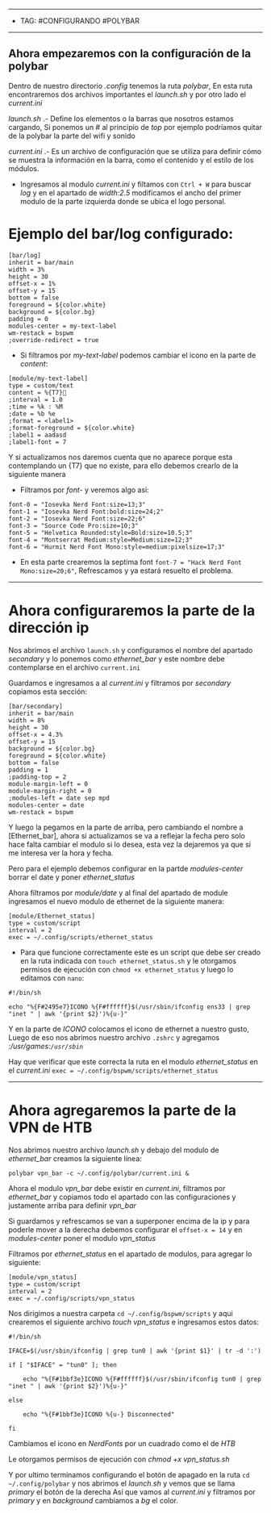 
----
- TAG: #CONFIGURANDO #POLYBAR 
-----
## Ahora empezaremos con la configuración de la polybar 
Dentro de nuestro directorio *.config* tenemos la ruta *polybar*, En esta ruta encontraremos dos archivos importantes el *launch.sh* y por otro lado el *current.ini* 

*launch.sh* .- Define los elementos o la barras que nosotros estamos cargando,  Si ponemos un # al principio de *top* por ejemplo podríamos quitar de la polybar la parte del wifi y sonido 

*current.ini* .- Es un archivo de configuración que se utiliza para definir cómo se muestra la información en la barra, como el contenido y el estilo de los módulos.
- Ingresamos al modulo *current.ini* y filtamos con `Ctrl + W` para buscar *log* y en el apartado de *width:2.5* modificamos el ancho del primer modulo de la parte izquierda donde se ubica el logo personal.
# Ejemplo del bar/log configurado:
```
[bar/log]
inherit = bar/main
width = 3%
height = 30
offset-x = 1%
offset-y = 15
bottom = false
foreground = ${color.white}
background = ${color.bg}
padding = 0
modules-center = my-text-label
wm-restack = bspwm
;override-redirect = true
```

- Si filtramos por *my-text-label* podemos cambiar el icono en la parte de *content*:
```
[module/my-text-label]
type = custom/text
content = %{T7}
;interval = 1.0
;time = %k : %M
;date = %b %e
;format = <label1>
;format-foreground = ${color.white}
;label1 = aadasd
;label1-font = 7
```
Y si actualizamos nos daremos cuenta que no aparece porque esta contemplando un {T7} que no existe, para ello debemos crearlo de la siguiente manera
- Filtramos por *font-* y veremos algo asi:
```
font-0 = "Iosevka Nerd Font:size=13;3"
font-1 = "Iosevka Nerd Font:bold:size=24;2"
font-2 = "Iosevka Nerd Font:size=22;6"
font-3 = "Source Code Pro:size=10;3"
font-5 = "Helvetica Rounded:style=Bold:size=10.5;3"
font-4 = "Montserrat Medium:style=Medium:size=12;3"
font-6 = "Hurmit Nerd Font Mono:style=medium:pixelsize=17;3"
```
- En esta parte crearemos la septima font `font-7 = "Hack Nerd Font Mono:size=20;6"`, Refrescamos y ya estará resuelto el problema.
----
# Ahora configuraremos la parte de la dirección ip
Nos abrimos el archivo `launch.sh` y configuramos el nombre del apartado *secondary* y lo ponemos como *ethernet_bar* y este nombre debe contemplarse en el archivo `current.ini`

Guardamos e ingresamos a al *current.ini* y filtramos por *secondary* copiamos esta sección:
```
[bar/secondary]
inherit = bar/main
width = 8%
height = 30
offset-x = 4.3%
offset-y = 15
background = ${color.bg}
foreground = ${color.white}
bottom = false
padding = 1
;padding-top = 2 
module-margin-left = 0
module-margin-right = 0
;modules-left = date sep mpd
modules-center = date
wm-restack = bspwm
```

Y luego la pegamos en la parte de arriba, pero cambiando el nombre a [Ethernet_bar], ahora si actualizamos se va a reflejar la fecha pero solo hace falta cambiar el modulo si lo desea, esta vez la dejaremos ya que si me interesa ver la hora y fecha.

Pero para el ejemplo debemos configurar en la partde *modules-center* borrar el date y poner *ethernet_status*

Ahora filtramos por *module/date* y al final del apartado de module ingresamos el nuevo modulo de ethernet de la siguiente manera:
```
[module/Ethernet_status]
type = custom/script
interval = 2 
exec = ~/.config/scripts/ethernet_status
```

 - Para que funcione correctamente este es un script que debe ser creado en la ruta indicada con `touch ethernet_status.sh` y le otorgamos permisos de ejecución con `chmod +x ethernet_status` y luego lo editamos con `nano`:
 ```
 #!/bin/sh

echo "%{F#2495e7}ICONO %{F#ffffff}$(/usr/sbin/ifconfig ens33 | grep "inet " | awk '{print $2}')%{u-}"
 ```

 Y en la parte de *ICONO* colocamos el icono de ethernet a nuestro gusto, Luego de eso nos abrimos nuestro archivo `.zshrc` y agregamos *:/usr/games:`/usr/sbin`* 

 Hay que verificar que este correcta la ruta en el modulo *ethernet_status* en el *current.ini*
 `exec = ~/.config/bspwm/scripts/ethernet_status` 

-----
# Ahora agregaremos la parte de la VPN de HTB

Nos abrimos nuestro archivo *launch.sh* y debajo del modulo de *ethernet_bar* creamos la siguiente línea:

```
polybar vpn_bar -c ~/.config/polybar/current.ini & 
```

Ahora el modulo *vpn_bar* debe existir en *current.ini*, filtramos por *ethernet_bar* y copiamos todo el apartado con las configuraciones y justamente arriba para definir *vpn_bar*

Si guardamos y refrescamos se van a superponer encima de la ip y para poderle mover a la derecha debemos configurar el `offset-x = 14` y en *modules-center* poner el modulo  *vpn_status* 

Filtramos por *ethernet_status* en el apartado de modulos, para agregar lo siguiente:

```
[module/vpn_status]
type = custom/script
interval = 2 
exec = ~/.config/scripts/vpn_status
``` 

Nos dirigimos a nuestra carpeta `cd ~/.config/bspwm/scripts` y aqui crearemos el siguiente archivo *touch vpn_status* e ingresamos estos datos:

```
#!/bin/sh

IFACE=$(/usr/sbin/ifconfig | grep tun0 | awk '{print $1}' | tr -d ':')

if [ "$IFACE" = "tun0" ]; then

    echo "%{F#1bbf3e}ICONO %{F#ffffff}$(/usr/sbin/ifconfig tun0 | grep "inet " | awk '{print $2}')%{u-}"

else

    echo "%{F#1bbf3e}ICONO %{u-} Disconnected"

fi
``` 

Cambiamos el icono en *NerdFonts* por un cuadrado como el de *HTB*

Le otorgamos permisos de ejecución con *chmod +x vpn_status.sh* 

Y por ultimo terminamos configurando el botón de apagado en la ruta `cd ~/.config/polybar` y nos abrimos el *launch.sh* y vemos que se llama *primary* el botón de la derecha
Así que vamos al *current.ini* y filtramos por *primary* y en *background* cambiamos a *bg* el color.